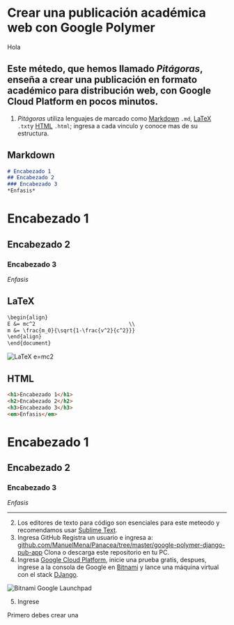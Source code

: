 # Crear una publicación académica web con Google Polymer

Hola

Este métedo, que hemos llamado *Pitágoras*, enseña a crear una publicación en formato académico para distribución web, con Google Cloud Platform en pocos minutos.
----
1. *Pitágoras* utiliza lenguajes de marcado como [Markdown](https://es.wikipedia.org/wiki/Markdown) ```.md```, [LaTeX](https://es.wikipedia.org/wiki/LaTeX) ```.txt```y [HTML](https://es.wikipedia.org/wiki/HTML) ```.html```; ingresa a cada vinculo y conoce mas de su estructura.


Markdown
---
```md
# Encabezado 1
## Encabezado 2
### Encabezado 3
*Enfasis*
```
# Encabezado 1
## Encabezado 2
### Encabezado 3
*Enfasis*

LaTeX
---
```txt
\begin{align}
E &= mc^2                              \\
m &= \frac{m_0}{\sqrt{1-\frac{v^2}{c^2}}}
\end{align}
\end{document}
```
![LaTeX e=mc2](https://storage.googleapis.com/panaceaapp/emclatex.png)

HTML
---
```md
<h1>Encabezado 1</h1>
<h2>Encabezado 2</h2>
<h3>Encabezado 3</h3>
<em>Enfasis</em>
```
# Encabezado 1
## Encabezado 2
### Encabezado 3
*Enfasis*

---

2. Los editores de texto para código son esenciales para este meteodo y recomendamos usar [Sublime Text](https://www.sublimetext.com/).
3. Ingresa GitHub Registra un usuario e ingresa a: [github.com/ManuelMena/Panacea/tree/master/google-polymer-django-pub-app](https://github.com/ManuelMena/Panacea/tree/master/google-polymer-django-pub-app) Clona o descarga este repositorio en tu PC.
4. Ingresa [Google Cloud Platform](https://cloud.google.com/), inicie una prueba gratis, despues, ingrese a la consola de Google en [Bitnami](https://bitnami.com/) y lance una máquina virtual con el stack [DJango](https://bitnami.com/stack/django).

![Bitnami Google Launchpad](https://storage.googleapis.com/panaceaapp/bitnamigooglelaunchpad.png)

5. Ingrese 






Primero debes crear una 